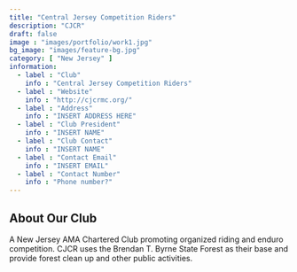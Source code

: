 ```yaml
---
title: "Central Jersey Competition Riders"
description: "CJCR"
draft: false
image : "images/portfolio/work1.jpg"
bg_image: "images/feature-bg.jpg"
category: [ "New Jersey" ]
information:
  - label : "Club"
    info : "Central Jersey Competition Riders"
  - label : "Website"
    info : "http://cjcrmc.org/"
  - label : "Address"
    info : "INSERT ADDRESS HERE"
  - label : "Club President"
    info : "INSERT NAME"
  - label : "Club Contact"
    info : "INSERT NAME"
  - label : "Contact Email"
    info : "INSERT EMAIL"
  - label : "Contact Number"
    info : "Phone number?"
---
```


## About Our Club

A New Jersey AMA Chartered Club promoting organized riding and enduro competition. CJCR uses the Brendan T. Byrne State Forest as their base and provide forest clean up and other public activities.